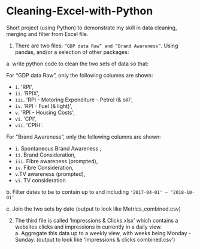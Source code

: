 # Cleaning-Excel-with-Python
Short project (using Python) to demonstrate my skill in data cleaning, merging and filter from Excel file. 

1. There are two files: `“GDP data Raw” and “Brand Awareness”`. Using pandas, and/or a selection of other packages:

a. write python code to clean the two sets of data so that:

For “GDP data Raw”, only the following columns are shown: 
   * `i`.	 'RPI', 
   * `ii`.	 'RPIX', 
   * `iii`.	 'RPI - Motoring Expenditure - Petrol (& oil)',
   * `iv`.	 'RPI - Fuel (& light)',
   * `v`.	 'RPI - Housing Costs',
   * `vi`.	 'CPI', 
   * `vii`.	'CPIH'. 

For “Brand Awareness”, only the following columns are shown:
  * `i`. Spontaneous Brand Awareness , 
  * `ii`. Brand Consideration, 
  * `iii`. Fibre awareness (prompted),
  * `iv`.	Fibre Consideration,
  * `v`.TV awareness (prompted),
  * `vi`. TV consideration 

b. Filter dates to be to contain up to and including `'2017-04-01' – ‘2018-10-01’` 

c. Join the two sets by date (output to look like Metrics_combined.csv)

2. The third file is called ‘Impressions & Clicks.xlsx’ which contains a websites clicks and impressions in currently in a daily view.  
a. Aggregate this data up to a weekly view, with weeks being Monday - Sunday. (output to look like ‘Impressions & clicks combined.csv’)

